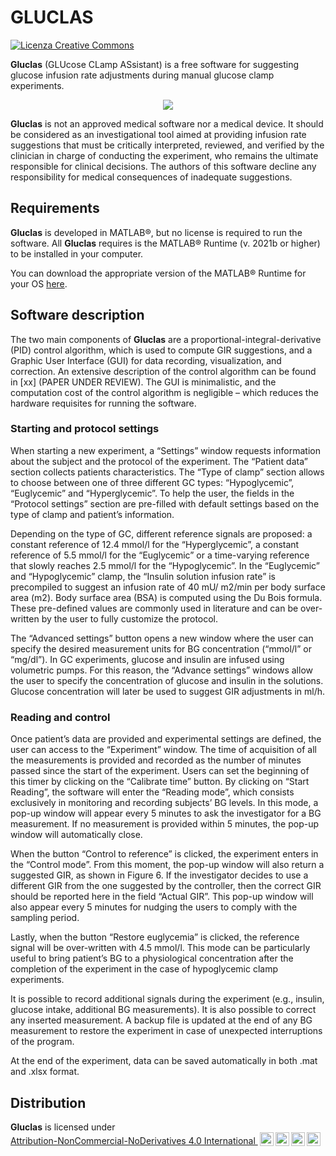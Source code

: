 # GLUCLAS 

<a rel="license" href="http://creativecommons.org/licenses/by-nc-nd/4.0/"><img alt="Licenza Creative Commons" style="border-width:0" src="https://i.creativecommons.org/l/by-nc-nd/4.0/88x31.png" /></a>

<b>Gluclas</b> (GLUcose CLamp ASsistant) is a free software for suggesting glucose infusion rate adjustments during manual glucose clamp experiments. 

<p align="center">
  <img src="https://user-images.githubusercontent.com/50666703/145588697-8f8cb6cc-f28e-425e-8d3f-a136fdd52046.png"/>

<b>Gluclas</b> is not an approved medical software nor a medical device. It should be considered as an investigational tool aimed at providing infusion rate suggestions that must be critically interpreted, reviewed, and verified by the clinician in charge of conducting the experiment, who remains the ultimate responsible for clinical decisions. The authors of this software decline any responsibility for medical consequences of inadequate suggestions.

## Requirements
<b>Gluclas</b> is developed in MATLAB®, but no license is required to run the software. All <b>Gluclas</b> requires is the MATLAB® Runtime (v. 2021b or higher) to be installed in your computer. 

You can download the appropriate version of the MATLAB® Runtime for your OS [here](mathworks.com/products/compiler/matlab-runtime.html).

## Software description
The two main components of <b>Gluclas</b> are a proportional-integral-derivative (PID) control algorithm, which is used to compute GIR suggestions, and a Graphic User Interface (GUI) for data recording, visualization, and correction. An extensive description of the control algorithm can be found in [xx] (PAPER UNDER REVIEW). The GUI is minimalistic, and the computation cost of the control algorithm is negligible – which reduces the hardware requisites for running the software. 
  
### Starting and protocol settings
When starting a new experiment, a “Settings” window requests information about the subject and the protocol of the experiment. The “Patient data” section collects patients characteristics. The “Type of clamp” section allows to choose between one of three different GC types: “Hypoglycemic”, “Euglycemic” and “Hyperglycemic”. To help the user, the fields in the “Protocol settings” section are pre-filled with default settings based on the type of clamp and patient’s information. 
  
Depending on the type of GC, different reference signals are proposed: a constant reference of 12.4 mmol/l for the “Hyperglycemic”, a constant reference of 5.5 mmol/l for the “Euglycemic” or a time-varying reference that slowly reaches 2.5 mmol/l for the “Hypoglycemic”. In the “Euglycemic” and “Hypoglycemic” clamp, the “Insulin solution infusion rate” is precompiled to suggest an infusion rate of 40 mU/ m2/min per body surface area (m2). Body surface area (BSA) is computed using the Du Bois formula. These pre-defined values are commonly used in literature and can be over-written by the user to fully customize the protocol. 
  
The “Advanced settings” button opens a new window where the user can specify the desired measurement units for BG concentration (“mmol/l” or “mg/dl”). In GC experiments, glucose and insulin are infused using volumetric pumps. For this reason, the “Advance settings” windows allow the user to specify the concentration of glucose and insulin in the solutions. Glucose concentration will later be used to suggest GIR adjustments in ml/h. 
  
### Reading and control
Once patient’s data are provided and experimental settings are defined, the user can access to the “Experiment” window. The time of acquisition of all the measurements is provided and recorded as the number of minutes passed since the start of the experiment. Users can set the beginning of this timer by clicking on the “Calibrate time” button. By clicking on “Start Reading”, the software will enter the “Reading mode”, which consists exclusively in monitoring and recording subjects’ BG levels. In this mode, a pop-up window will appear every 5 minutes to ask the investigator for a BG measurement. If no measurement is provided within 5 minutes, the pop-up window will automatically close. 
  
When the button “Control to reference” is clicked, the experiment enters in the “Control mode”. From this moment, the pop-up window will also return a suggested GIR, as shown in Figure 6. If the investigator decides to use a different GIR from the one suggested by the controller, then the correct GIR should be reported here in the field “Actual GIR”. This pop-up window will also appear every 5 minutes for nudging the users to comply with the sampling period. 
  
Lastly, when the button “Restore euglycemia” is clicked, the reference signal will be over-written with 4.5 mmol/l. This mode can be particularly useful to bring patient’s BG to a physiological concentration after the completion of the experiment in the case of hypoglycemic clamp experiments.  
 
It is possible to record additional signals during the experiment (e.g., insulin, glucose intake, additional BG measurements). It is also possible to correct any inserted measurement. A backup file is updated at the end of any BG measurement to restore the experiment in case of unexpected interruptions of the program. 
  
At the end of the experiment, data can be saved automatically in both .mat and .xlsx format. 


## Distribution

<p xmlns:cc="http://creativecommons.org/ns#" xmlns:dct="http://purl.org/dc/terms/"><span property="dct:title"><b>Gluclas</b></span> is licensed under <a href="http://creativecommons.org/licenses/by-nc-nd/4.0/?ref=chooser-v1" target="_blank" rel="license noopener noreferrer" style="display:inline-block;">Attribution-NonCommercial-NoDerivatives 4.0 International  <img style="height:22px!important;margin-left:3px;vertical-align:text-bottom;" src="https://mirrors.creativecommons.org/presskit/icons/cc.svg?ref=chooser-v1"><img style="height:22px!important;margin-left:3px;vertical-align:text-bottom;" src="https://mirrors.creativecommons.org/presskit/icons/by.svg?ref=chooser-v1"><img style="height:22px!important;margin-left:3px;vertical-align:text-bottom;" src="https://mirrors.creativecommons.org/presskit/icons/nc.svg?ref=chooser-v1"><img style="height:22px!important;margin-left:3px;vertical-align:text-bottom;" src="https://mirrors.creativecommons.org/presskit/icons/nd.svg?ref=chooser-v1"></a></p>
